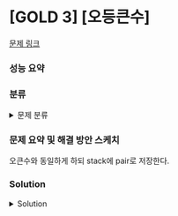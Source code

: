 # [GOLD 3] [오등큰수]

[문제 링크](https://www.acmicpc.net/problem/17299) 

### 성능 요약

### 분류

<details><summary>문제 분류</summary> 

[자료구조]

</details>

### 문제 요약 및 해결 방안 스케치

오큰수와 동일하게 하되 stack에 pair로 저장한다. 

### Solution

<details><summary>Solution</summary> 

[Source Code]

</details>
